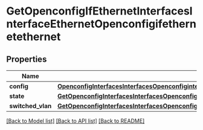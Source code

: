 # GetOpenconfigIfEthernetInterfacesInterfaceEthernetOpenconfigifethernetethernet

## Properties
Name | Type | Description | Notes
------------ | ------------- | ------------- | -------------
**config** | [**OpenconfigInterfacesInterfacesOpenconfiginterfacesinterfacesOpenconfigifethernetethernetConfig**](OpenconfigInterfacesInterfacesOpenconfiginterfacesinterfacesOpenconfigifethernetethernetConfig.md) |  | [optional] 
**state** | [**GetOpenconfigInterfacesInterfacesOpenconfiginterfacesinterfacesOpenconfigifethernetethernetState**](GetOpenconfigInterfacesInterfacesOpenconfiginterfacesinterfacesOpenconfigifethernetethernetState.md) |  | [optional] 
**switched_vlan** | [**GetOpenconfigInterfacesInterfacesOpenconfiginterfacesinterfacesOpenconfigifethernetethernetOpenconfigvlanswitchedvlan**](GetOpenconfigInterfacesInterfacesOpenconfiginterfacesinterfacesOpenconfigifethernetethernetOpenconfigvlanswitchedvlan.md) |  | [optional] 

[[Back to Model list]](../README.md#documentation-for-models) [[Back to API list]](../README.md#documentation-for-api-endpoints) [[Back to README]](../README.md)


